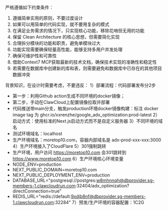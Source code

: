 严格遵循如下约束条件：
1. 遵循简单实用的原则，不要过度设计
2. 如果可以用简单的代码实现，就不要用复杂的模式
3. 在满足业务需求的情况下，只实现核心功能，移除花哨但无用的功能
4. 保留 Clean Architecture 的核心思想，但需要简化实现
5. 合理拆分模块的功能和职责，避免单模块过大
6. 功能实现需要确保轻量高性能，能够支持多用户并发处理
7. 确保可维护性和可靠性
8. 借助Context7 MCP获取最新的技术文档，确保技术实现的准确性和稳定性
9. 若需要在数据库中创建新的库和表，则需要避免和数据库中已存在的其他项目数据冲突

背景知识，在设计时需要考虑，不要违反：
1）部署流程：代码部署发布分2步
- 第一步：利用Github action生成不同环境的docker镜像；
- 第二步，手动在ClawCloud上配置镜像拉取并部署
- 代码推送带main分支，触发production环境docker镜像构建：标注 docker image tag 为 ghcr.io/xxrenzhe/google_adx_optimization:prod-latest
2）启动方式：使用标准的Next.js启动方式而不是自定义服务器
3）不同环境的域名
- 测试环境域名：localhost
- 生产环境域名：moretop10.com，容器内部域名是 adx-prod-xxx-xxx:3000
4）生产环境接入了CloudFlare
5）301强制跳转
- 生产环境，用户访问 https://moretop10.com 会301跳转到 https://www.moretop10.com
6）生产环境核心环境变量
- NODE_ENV=production
- NEXT_PUBLIC_DOMAIN=moretop10.com
- NEXT_PUBLIC_DEPLOYMENT_ENV=production
- DATABASE_URL="postgresql://postgres:w8mhnnqh@dbprovider.sg-members-1.clawcloudrun.com:32404/adx_optimization?directConnection=true"
- REDIS_URL="redis://default:9xdjb8nf@dbprovider.sg-members-1.clawcloudrun.com:32284"
7）预发/生产环境的容器配置：1C2G

